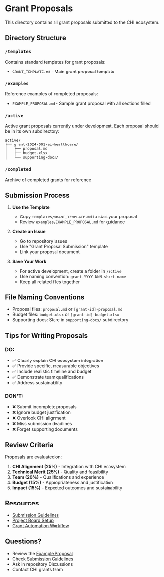 # Grant Proposals

This directory contains all grant proposals submitted to the CHI ecosystem.

## Directory Structure

### `/templates`
Contains standard templates for grant proposals:
- `GRANT_TEMPLATE.md` - Main grant proposal template

### `/examples`
Reference examples of completed proposals:
- `EXAMPLE_PROPOSAL.md` - Sample grant proposal with all sections filled

### `/active`
Active grant proposals currently under development. Each proposal should be in its own subdirectory:
```
active/
├── grant-2024-001-ai-healthcare/
│   ├── proposal.md
│   ├── budget.xlsx
│   └── supporting-docs/
```

### `/completed`
Archive of completed grants for reference

## Submission Process

1. **Use the Template**
   - Copy `templates/GRANT_TEMPLATE.md` to start your proposal
   - Review `examples/EXAMPLE_PROPOSAL.md` for guidance

2. **Create an Issue**
   - Go to repository Issues
   - Use "Grant Proposal Submission" template
   - Link your proposal document

3. **Save Your Work**
   - For active development, create a folder in `/active`
   - Use naming convention: `grant-YYYY-NNN-short-name`
   - Keep all related files together

## File Naming Conventions

- Proposal files: `proposal.md` or `[grant-id]-proposal.md`
- Budget files: `budget.xlsx` or `[grant-id]-budget.xlsx`
- Supporting docs: Store in `supporting-docs/` subdirectory

## Tips for Writing Proposals

### DO:
- ✅ Clearly explain CHI ecosystem integration
- ✅ Provide specific, measurable objectives
- ✅ Include realistic timeline and budget
- ✅ Demonstrate team qualifications
- ✅ Address sustainability

### DON'T:
- ❌ Submit incomplete proposals
- ❌ Ignore budget justification
- ❌ Overlook CHI alignment
- ❌ Miss submission deadlines
- ❌ Forget supporting documents

## Review Criteria

Proposals are evaluated on:
1. **CHI Alignment (25%)** - Integration with CHI ecosystem
2. **Technical Merit (25%)** - Quality and feasibility
3. **Team (20%)** - Qualifications and experience
4. **Budget (15%)** - Appropriateness and justification
5. **Impact (15%)** - Expected outcomes and sustainability

## Resources

- [Submission Guidelines](../docs/SUBMISSION_GUIDELINES.md)
- [Project Board Setup](../docs/PROJECT_BOARDS.md)
- [Grant Automation Workflow](../.github/workflows/grant-automation.yml)

## Questions?

- Review the [Example Proposal](examples/EXAMPLE_PROPOSAL.md)
- Check [Submission Guidelines](../docs/SUBMISSION_GUIDELINES.md)
- Ask in repository Discussions
- Contact CHI grants team
